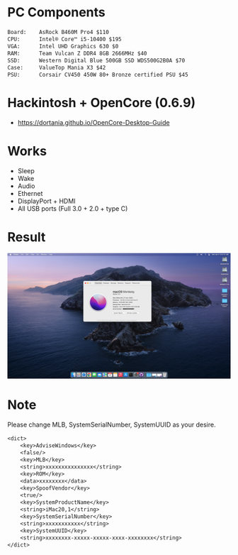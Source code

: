 # PC Components

```
Board:    AsRock B460M Pro4 $110
CPU:      Intel® Core™ i5-10400 $195
VGA:      Intel UHD Graphics 630 $0
RAM:      Team Vulcan Z DDR4 8GB 2666MHz $40
SSD:      Western Digital Blue 500GB SSD WDS500G2B0A $70
Case:     ValueTop Mania X3 $42
PSU:      Corsair CV450 450W 80+ Bronze certified PSU $45
```

# Hackintosh + OpenCore (0.6.9)

- https://dortania.github.io/OpenCore-Desktop-Guide

# Works

- Sleep
- Wake
- Audio
- Ethernet
- DisplayPort + HDMI
- All USB ports (Full 3.0 + 2.0 + type C)

# Result

![Info](/images/info.png)

# Note

Please change MLB, SystemSerialNumber, SystemUUID as your desire.

```
<dict>
    <key>AdviseWindows</key>
    <false/>
    <key>MLB</key>
    <string>xxxxxxxxxxxxxxx</string>
    <key>ROM</key>
    <data>xxxxxxxx</data>
    <key>SpoofVendor</key>
    <true/>
    <key>SystemProductName</key>
    <string>iMac20,1</string>
    <key>SystemSerialNumber</key>
    <string>xxxxxxxxxxx</string>
    <key>SystemUUID</key>
    <string>xxxxxxxx-xxxxx-xxxxx-xxxx-xxxxxxxx</string>
</dict>
```

